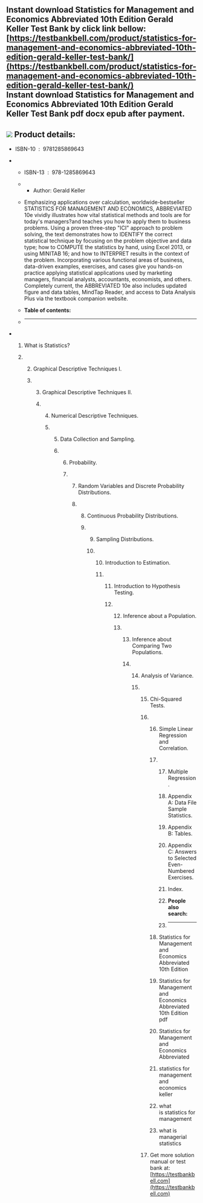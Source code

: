 Instant download **Statistics for Management and Economics Abbreviated 10th Edition Gerald Keller Test Bank** by click link bellow:  
[https://testbankbell.com/product/statistics-for-management-and-economics-abbreviated-10th-edition-gerald-keller-test-bank/](https://testbankbell.com/product/statistics-for-management-and-economics-abbreviated-10th-edition-gerald-keller-test-bank/)  
**Instant download Statistics for Management and Economics Abbreviated 10th Edition Gerald Keller Test Bank pdf docx epub after payment.**
------------------------------------------------------------------------------------------------------------------------------------------


![](https://testbankbell.com/wp-content/uploads/2023/05/statistics-management-economics-abbreviated-10th-edition-gerald-keller-test-bank.jpg)
**Product details:**
--------------------


* ISBN-10 ‏ : ‎ 9781285869643
* * ISBN-13 ‏ : ‎ 978-1285869643
  * * Author: Gerald Keller
   
  * Emphasizing applications over calculation, worldwide-bestseller STATISTICS FOR MANAGEMENT AND ECONOMICS, ABBREVIATED 10e vividly illustrates how vital statistical methods and tools are for today's managers?and teaches you how to apply them to business problems. Using a proven three-step "ICI" approach to problem solving, the text demonstrates how to IDENTIFY the correct statistical technique by focusing on the problem objective and data type; how to COMPUTE the statistics by hand, using Excel 2013, or using MINITAB 16; and how to INTERPRET results in the context of the problem. Incorporating various functional areas of business, data-driven examples, exercises, and cases give you hands-on practice applying statistical applications used by marketing managers, financial analysts, accountants, economists, and others. Completely current, the ABBREVIATED 10e also includes updated figure and data tables, MindTap Reader, and access to Data Analysis Plus via the textbook companion website.
  * **Table of contents:**
  * ----------------------
 
* 1. What is Statistics?
 
  2. 2. Graphical Descriptive Techniques I.
    
     3. 3. Graphical Descriptive Techniques II.
       
        4. 4. Numerical Descriptive Techniques.
          
           5. 5. Data Collection and Sampling.
             
              6. 6. Probability.
                
                 7. 7. Random Variables and Discrete Probability Distributions.
                   
                    8. 8. Continuous Probability Distributions.
                      
                       9. 9. Sampling Distributions.
                         
                          10. 10. Introduction to Estimation.
                             
                              11. 11. Introduction to Hypothesis Testing.
                                 
                                  12. 12. Inference about a Population.
                                     
                                      13. 13. Inference about Comparing Two Populations.
                                         
                                          14. 14. Analysis of Variance.
                                             
                                              15. 15. Chi-Squared Tests.
                                                 
                                                  16. 16. Simple Linear Regression and Correlation.
                                                     
                                                      17. 17. Multiple Regression.
                                                         
                                                          18. Appendix A: Data File Sample Statistics.
                                                         
                                                          19. Appendix B: Tables.
                                                         
                                                          20. Appendix C: Answers to Selected Even-Numbered Exercises.
                                                         
                                                          21. Index.
                                                          22. **People also search:**
                                                          23. -----------------------
                                                         
                                                      18. Statistics for Management and Economics Abbreviated 10th Edition
                                                     
                                                      19. Statistics for Management and Economics Abbreviated 10th Edition pdf
                                                     
                                                      20. Statistics for Management and Economics Abbreviated
                                                     
                                                      21. statistics for management and economics keller
                                                     
                                                      22. what is statistics for management
                                                     
                                                      23. what is managerial statistics
                                                     
                                                  17.  Get more solution manual or test bank at: [https://testbankbell.com](https://testbankbell.com)
